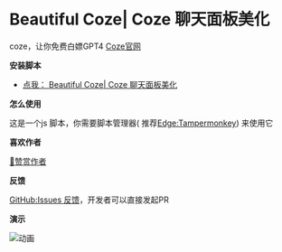 # Beautiful Coze| Coze 聊天面板美化


coze，让你免费白嫖GPT4 [Coze官网](https://coze.com/)


**安装脚本**

- [点我： Beautiful Coze| Coze 聊天面板美化](https://greasyfork.org/zh-CN/scripts/489122)

**怎么使用**

这是一个js 脚本，你需要脚本管理器(
推荐[Edge:Tampermonkey](https://microsoftedge.microsoft.com/addons/detail/tampermonkey/iikmkjmpaadaobahmlepeloendndfphd))
来使用它

**喜欢作者**

[🧡赞赏作者](https://gist.github.com/xx025/63f9621e77d603c7ca7935e72a58f929)

**反馈**

[GitHub:Issues 反馈](https://github.com/xx025/strawberry/issues)，开发者可以直接发起PR

**演示**

![动画](https://mirror.ghproxy.com/https://raw.githubusercontent.com/xx025/strawberry/main/coze_com/example.webp)

